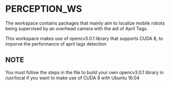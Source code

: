 # PERCEPTION_WS
The workspace contains packages that mainly aim to localize mobile robots being supervised by an overhead camera with the aid of April Tags.

This workspace makes use of opencv3.0.1 library that supports CUDA 8, to imporve the performance of april tags detection

## NOTE
You must follow the steps in the file to build your own opencv3.0.1 library in /usr/local if you want to make use of CUDA 8 with Ubuntu 16.04
